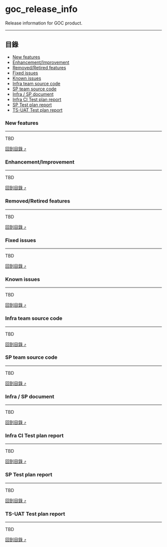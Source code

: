 # goc_release_info
Release information for GOC product.

****

## 目錄
* [New features](#new-features)
* [Enhancement/Improvement](#enhancement-improvement)
* [Removed/Retired features](#removed-retired-features)
* [Fixed issues](#fixed-issues)
* [Known issues](#known-issues)
* [Infra team source code](#infra-team-source-code)
* [SP team source code](#sp-team-source-code)
* [Infra / SP document](#infra--sp-document)
* [Infra CI Test plan report](#infra-ci-test-plan-report)
* [SP Test plan report](#sp-test-plan-report)
* [TS-UAT Test plan report](#ts-uat-test-plan-report)

### New features
------
TBD

[回到目錄 :arrow_heading_up:](#目錄)

### Enhancement/Improvement
------
TBD

[回到目錄 :arrow_heading_up:](#目錄)

### Removed/Retired features
------
TBD

[回到目錄 :arrow_heading_up:](#目錄)

### Fixed issues
------
TBD

[回到目錄 :arrow_heading_up:](#目錄)

### Known issues
------
TBD

[回到目錄 :arrow_heading_up:](#目錄)

### Infra team source code
------
TBD

[回到目錄 :arrow_heading_up:](#目錄)

### SP team source code
------
TBD

[回到目錄 :arrow_heading_up:](#目錄)

### Infra / SP document
------
TBD

[回到目錄 :arrow_heading_up:](#目錄)

### Infra CI Test plan report
------
TBD

[回到目錄 :arrow_heading_up:](#目錄)

### SP Test plan report
------
TBD

[回到目錄 :arrow_heading_up:](#目錄)

### TS-UAT Test plan report
------
TBD

[回到目錄 :arrow_heading_up:](#目錄)
